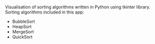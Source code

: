 Visualisation of sorting algorithms written in Python using tkinter library.
Sorting algorithms included in this app:
  - BubbleSort
  - HeapSort
  - MergeSort
  - QuickSort
